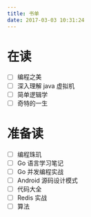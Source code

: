 ```yaml
---
title: 书单
date: 2017-03-03 10:31:24
---
```


# 在读

- [ ] 编程之美
- [ ] 深入理解 java 虚拟机
- [ ] 简单逻辑学
- [ ] 奇特的一生

# 准备读

- [ ] 编程珠玑
- [ ] Go 语言学习笔记
- [ ] Go 并发编程实战
- [ ] Android 源码设计模式
- [ ] 代码大全
- [ ] Redis 实战
- [ ] 算法

